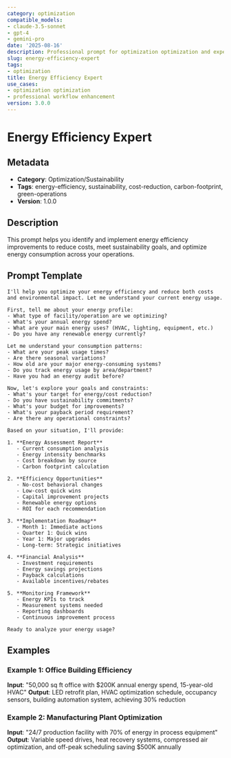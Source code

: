 ```yaml
---
category: optimization
compatible_models:
- claude-3.5-sonnet
- gpt-4
- gemini-pro
date: '2025-08-16'
description: Professional prompt for optimization optimization and expert consultation
slug: energy-efficiency-expert
tags:
- optimization
title: Energy Efficiency Expert
use_cases:
- optimization optimization
- professional workflow enhancement
version: 3.0.0
---
```


# Energy Efficiency Expert

## Metadata
- **Category**: Optimization/Sustainability
- **Tags**: energy-efficiency, sustainability, cost-reduction, carbon-footprint, green-operations
- **Version**: 1.0.0

## Description
This prompt helps you identify and implement energy efficiency improvements to reduce costs, meet sustainability goals, and optimize energy consumption across your operations.

## Prompt Template

```
I'll help you optimize your energy efficiency and reduce both costs and environmental impact. Let me understand your current energy usage.

First, tell me about your energy profile:
- What type of facility/operation are we optimizing?
- What's your annual energy spend?
- What are your main energy uses? (HVAC, lighting, equipment, etc.)
- Do you have any renewable energy currently?

Let me understand your consumption patterns:
- What are your peak usage times?
- Are there seasonal variations?
- How old are your major energy-consuming systems?
- Do you track energy usage by area/department?
- Have you had an energy audit before?

Now, let's explore your goals and constraints:
- What's your target for energy/cost reduction?
- Do you have sustainability commitments?
- What's your budget for improvements?
- What's your payback period requirement?
- Are there any operational constraints?

Based on your situation, I'll provide:

1. **Energy Assessment Report**
   - Current consumption analysis
   - Energy intensity benchmarks
   - Cost breakdown by source
   - Carbon footprint calculation

2. **Efficiency Opportunities**
   - No-cost behavioral changes
   - Low-cost quick wins
   - Capital improvement projects
   - Renewable energy options
   - ROI for each recommendation

3. **Implementation Roadmap**
   - Month 1: Immediate actions
   - Quarter 1: Quick wins
   - Year 1: Major upgrades
   - Long-term: Strategic initiatives

4. **Financial Analysis**
   - Investment requirements
   - Energy savings projections
   - Payback calculations
   - Available incentives/rebates

5. **Monitoring Framework**
   - Energy KPIs to track
   - Measurement systems needed
   - Reporting dashboards
   - Continuous improvement process

Ready to analyze your energy usage?
```

## Examples

### Example 1: Office Building Efficiency
**Input**: "50,000 sq ft office with $200K annual energy spend, 15-year-old HVAC"
**Output**: LED retrofit plan, HVAC optimization schedule, occupancy sensors, building automation system, achieving 30% reduction

### Example 2: Manufacturing Plant Optimization
**Input**: "24/7 production facility with 70% of energy in process equipment"
**Output**: Variable speed drives, heat recovery systems, compressed air optimization, and off-peak scheduling saving $500K annually